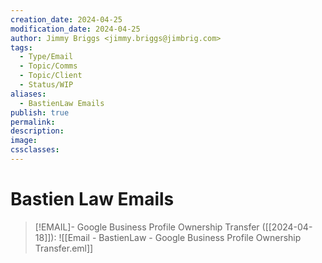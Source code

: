 ```yaml
---
creation_date: 2024-04-25
modification_date: 2024-04-25
author: Jimmy Briggs <jimmy.briggs@jimbrig.com>
tags:
  - Type/Email
  - Topic/Comms
  - Topic/Client
  - Status/WIP
aliases:
  - BastienLaw Emails
publish: true
permalink:
description:
image:
cssclasses:
---
```


# Bastien Law Emails

> [!EMAIL]- Google Business Profile Ownership Transfer ([[2024-04-18]]):
> ![[Email - BastienLaw - Google Business Profile Ownership Transfer.eml]]